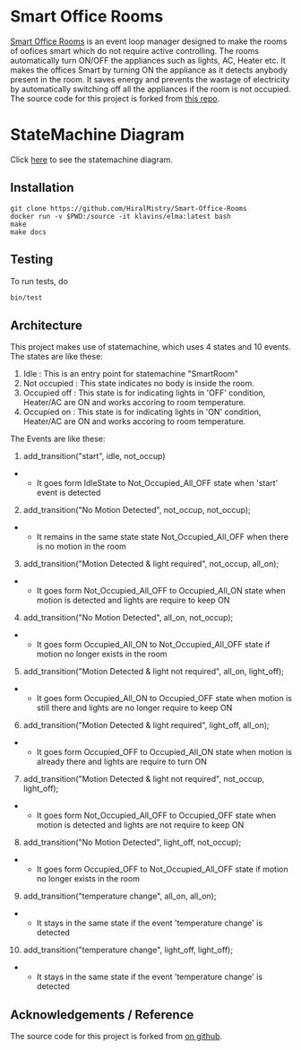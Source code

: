 Smart Office Rooms 
===

[Smart Office Rooms](https://github.com/HiralMistry/Smart-Office-Rooms) is an event loop manager designed to make the rooms of oofices smart which do not require active controlling. The rooms automatically turn ON/OFF the appliances such as lights, AC, Heater etc. It makes the offices Smart by turning ON the appliance as it detects anybody present in the room. It saves energy and prevents the wastage of electricity by automatically switching off all the appliances if the room is not occupied. 
The source code for this project is forked from [this repo](https://github.com/klavinslab/elma_project).

StateMachine Diagram
===
Click [here](https://photos.app.goo.gl/CYFqcsyUnEZc4Pyc6) to see the statemachine diagram.

Installation
---

    git clone https://github.com/HiralMistry/Smart-Office-Rooms
    docker run -v $PWD:/source -it klavins/elma:latest bash
    make
    make docs


Testing
---
To run tests, do
```bash
bin/test
```

Architecture
---

This project makes use of statemachine, which uses 4 states and 10 events. 
The states are like these:
1) Idle : This is an entry point for statemachine "SmartRoom"
2) Not occupied : This state indicates no body is inside the room.
3) Occupied off : This state is for indicating lights in 'OFF' condition, Heater/AC are ON and works accoring to room temperature.
4) Occupied on : This state is for indicating lights in 'ON' condition, Heater/AC are ON and works accoring to room temperature.

The Events are like these:
1) add_transition("start", idle, not_occup) 
- - It goes form IdleState to Not_Occupied_All_OFF state when 'start' event is detected   
    
2) add_transition("No Motion Detected", not_occup, not_occup);
- - It remains in the same state state Not_Occupied_All_OFF when there is no motion in the room   
    
3) add_transition("Motion Detected & light required", not_occup, all_on);
- - It goes form Not_Occupied_All_OFF to Occupied_All_ON state when motion is detected and lights are require to keep ON
    
4) add_transition("No Motion Detected", all_on, not_occup); 
- - It goes form Occupied_All_ON to Not_Occupied_All_OFF state if motion no longer exists in the room
    
5) add_transition("Motion Detected & light not required", all_on, light_off);
- - It goes form Occupied_All_ON to Occupied_OFF state when motion is still there and lights are no longer require to keep ON          
    
6) add_transition("Motion Detected & light required", light_off, all_on);
- - It goes form Occupied_OFF to Occupied_All_ON state when motion is already there and lights are require to turn ON
    
7) add_transition("Motion Detected & light not required", not_occup, light_off);
- - It goes form Not_Occupied_All_OFF to Occupied_OFF state when motion is detected and lights are not require to keep ON
    
8) add_transition("No Motion Detected", light_off, not_occup);
- - It goes form Occupied_OFF to Not_Occupied_All_OFF state if motion no longer exists in the room
    
9) add_transition("temperature change", all_on, all_on);
- - It stays in the same state if the event 'temperature change' is detected
   
10) add_transition("temperature change", light_off, light_off);
- - It stays in the same state if the event 'temperature change' is detected


Acknowledgements / Reference
---
The source code for this project is forked from [on github](https://github.com/klavinslab/elma_project).

